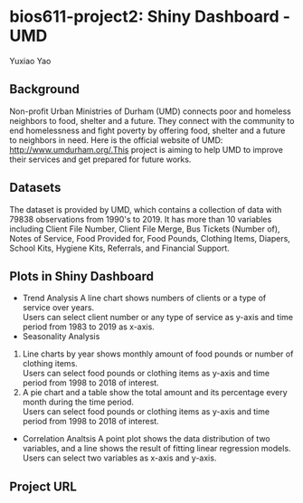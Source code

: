 # bios611-project2: Shiny Dashboard - UMD
Yuxiao Yao

## Background 
Non-profit Urban Ministries of Durham (UMD) connects poor and homeless neighbors to food, shelter and a future. 
They connect with the community to end homelessness and fight poverty by offering food, shelter and a future to neighbors in need. 
Here is the official website of UMD: http://www.umdurham.org/.This project is aiming to help UMD to improve their services and get prepared for future works. 

## Datasets
The dataset is provided by UMD, which contains a collection of data with 79838 observations from 1990's to 2019. It has more than 10 variables including Client File Number, Client File Merge, Bus Tickets (Number of), Notes of Service, Food Provided for, Food Pounds, Clothing Items, Diapers, School Kits, Hygiene Kits, Referrals, and Financial Support.

## Plots in Shiny Dashboard
* Trend Analysis
A line chart shows numbers of clients or a type of service over years.   
Users can select client number or any type of service as y-axis and time period from 1983 to 2019 as x-axis.
* Seasonality Analysis
1) Line charts by year shows monthly amount of food pounds or number of clothing items.   
Users can select food pounds or clothing items as y-axis and time period from 1998 to 2018 of interest.
2) A pie chart and a table show the total amount and its percentage every month during the time period.  
Users can select food pounds or clothing items as y-axis and time period from 1998 to 2018 of interest.
* Correlation Analtsis
A point plot shows the data distribution of two variables, and a line shows the result of fitting linear regression models.  
Users can select two variables as x-axis and y-axis.

## Project URL
